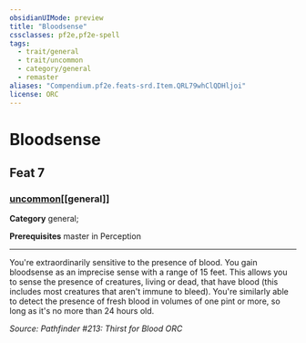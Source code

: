 ```yaml
---
obsidianUIMode: preview
title: "Bloodsense"
cssclasses: pf2e,pf2e-spell
tags:
  - trait/general
  - trait/uncommon
  - category/general
  - remaster
aliases: "Compendium.pf2e.feats-srd.Item.QRL79whClQDHljoi"
license: ORC
---
```

# Bloodsense
## Feat 7
### [uncommon](uncommon "Uncommon Rarity Trait")[[general]]

**Category** general; 



**Prerequisites** master in Perception
* * *
You're extraordinarily sensitive to the presence of blood. You gain bloodsense as an imprecise sense with a range of 15 feet. This allows you to sense the presence of creatures, living or dead, that have blood (this includes most creatures that aren't immune to bleed). You're similarly able to detect the presence of fresh blood in volumes of one pint or more, so long as it's no more than 24 hours old.

*Source: Pathfinder #213: Thirst for Blood*
*ORC*